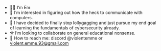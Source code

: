 - 👋🏻 I’m Em
- 🌚 I’m interested in figuring out how the heck to communicate with computers.
- 🧠 I have decided to finally stop lollygagging and just pursue my end goal of learning the fundamentals of cybersecurity already.
- ⚒ I’m looking to collaborate on general educational nonsense.
- 🧭 How to reach me: discord @violentemme or violent.emme.93@gmail.com

<!---
violentemme/violentemme is a ✨ special ✨ repository because its `README.md` (this file) appears on your GitHub profile.
You can click the Preview link to take a look at your changes.
--->
